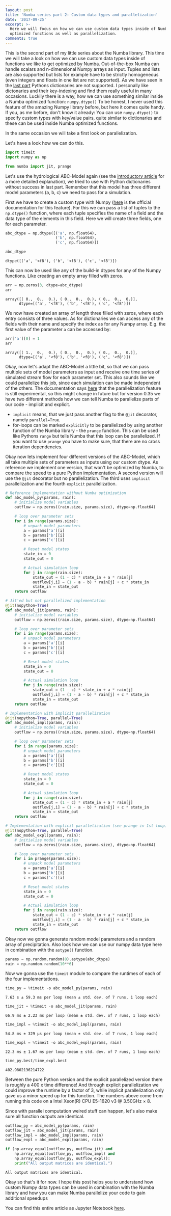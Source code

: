 ```yaml
---
layout: post
title: 'Numba series part 2: Custom data types and parallelization'
date: '2017-09-25'
excerpt: >-
  Here we will focus on how we can use custom data types inside of Numba
  optimized functions as well as parallelization.
comments: true
---
```


This is the second part of my little series about the Numba library. This time we will take a look on how we can use custom data types inside of functions we like to get optimized by Numba. Out-of-the-box Numba can handle scalars and n-dimensional Numpy arrays as input. Tuples and lists are also supported but lists for example have to be strictly homogeneous (even integers and floats in one list are not supported). As we have seen in the [last part](https://kratzert.github.io/2017/09/21/numba-series-part-1-the-jit-decorator-and-some-more-numba-basics.html) Pythons dictionaries are not supported. I personally like dictonaries and their key-indexing and find them really useful in many occasions. Luckily there is a way, how we can use something similar inside a Numba optimized function: `numpy.dtype()`
To be honest, I never used this feature of the amazing Numpy library before, but here it comes quite handy. If you, as me before, don't know it already: You can use `numpy.dtype()` to specify custom types with key/value pairs, quite similar to dictionaries and these can be used inside Numba optimized functions.

In the same occasion we will take a first look on parallelization.

Let's have a look how we can do this.


```python
import timeit
import numpy as np

from numba import jit, prange
```

Let's use the hydrological ABC-Model again (see the [introductory article](https://kratzert.github.io/2017/09/12/introduction-to-the-numba-library.html) for a more detailed explanation), we tried to use with Python dictionaries without success in last part. Remember that this model has three different model parameters (a, b, c) we need to pass for a simulation.

First we have to create a custom type with Numpy ([here](https://docs.scipy.org/doc/numpy-1.13.0/reference/arrays.dtypes.html) is the official documentation for this feature). For this we can pass a list of tuples to the `np.dtype()` function, where each tuple specifies the name of a field and the data type of the elements in this field. Here we will create three fields, one for each parameter.


```python
abc_dtype = np.dtype([('a', np.float64),
                      ('b', np.float64),
                      ('c', np.float64)])

abc_dtype
```

    dtype([('a', '<f8'), ('b', '<f8'), ('c', '<f8')])


This can now be used like any of the build-in dtypes for any of the Numpy functions. Like creating an empty array filled with zeros.


```python
arr = np.zeros(3, dtype=abc_dtype)
arr
```

    array([( 0.,  0.,  0.), ( 0.,  0.,  0.), ( 0.,  0.,  0.)],
          dtype=[('a', '<f8'), ('b', '<f8'), ('c', '<f8')])


We now have created an array of length three filled with zeros, where each entry consists of three values. As for dictionaries we can access any of the fields with their name and specify the index as for any Numpy array. E.g. the first value of the parameter `a` can be accessed by:


```python
arr['a'][0] = 1
arr
```

    array([( 1.,  0.,  0.), ( 0.,  0.,  0.), ( 0.,  0.,  0.)],
          dtype=[('a', '<f8'), ('b', '<f8'), ('c', '<f8')])


Okay, now let's adapt the ABC-Model a little bit, so that we can pass multiple sets of model parameters as input and receive one time series of simulated stream flow for each parameter set. This also sounds like we could parallelize this job, since each simulation can be made independent of the others. The documentation says [here](http://numba.pydata.org/numba-doc/0.35.0/user/parallel.html) that the parallelization feature is still experimental, so this might change in future but for version 0.35 we have two different methods how we can tell Numba to parallelize parts of our code - implicit and explicit.

- `implicit` means, that we just pass another flag to the `@jit` decorator, namely `parallel=True`.
- for-loops can be marked `explicitly` to be parallelized by using another function of the Numba library - the `prange` function. This can be used like Pythons `range` but tells Numba that this loop can be parallelized. If you want to use `prange` you have to make sure, that there are no cross iteration dependencies.

Okay now lets implement four different versions of the ABC-Model, which all take multiple sets of parameters as inputs using our custom dtype. As reference we implement one version, that won't be optimized by Numba, to compare the speed to a pure Python implementation. A second version will use the `@jit` decorator but no parallelization. The third uses `implicit` parallelization and the fourth `explicit` parallelization.


```python
# Reference implementation without Numba optimization
def abc_model_py(params, rain):
    # initialize model variables
    outflow = np.zeros((rain.size, params.size), dtype=np.float64)

    # loop over parameter sets
    for i in range(params.size):
        # unpack model parameters
        a = params['a'][i]
        b = params['b'][i]
        c = params['c'][i]

        # Reset model states
        state_in = 0
        state_out = 0

        # Actual simulation loop
        for j in range(rain.size):
            state_out = (1 - c) * state_in + a * rain[j]
            outflow[j,i] = (1 - a - b) * rain[j] + c * state_in
            state_in = state_out
    return outflow

# Jit'ed but not parallelized implementation
@jit(nopython=True)
def abc_model_jit(params, rain):
    # initialize model variables
    outflow = np.zeros((rain.size, params.size), dtype=np.float64)

    # loop over parameter sets
    for i in range(params.size):
        # unpack model parameters
        a = params['a'][i]
        b = params['b'][i]
        c = params['c'][i]

        # Reset model states
        state_in = 0
        state_out = 0

        # Actual simulation loop
        for j in range(rain.size):
            state_out = (1 - c) * state_in + a * rain[j]
            outflow[j,i] = (1 - a - b) * rain[j] + c * state_in
            state_in = state_out
    return outflow

# Implementation with implicit parallelization
@jit(nopython=True, parallel=True)
def abc_model_impl(params, rain):
    # initialize model variables
    outflow = np.zeros((rain.size, params.size), dtype=np.float64)

    # loop over parameter sets
    for i in range(params.size):
        # unpack model parameters
        a = params['a'][i]
        b = params['b'][i]
        c = params['c'][i]

        # Reset model states
        state_in = 0
        state_out = 0

        # Actual simulation loop
        for j in range(rain.size):
            state_out = (1 - c) * state_in + a * rain[j]
            outflow[j,i] = (1 - a - b) * rain[j] + c * state_in
            state_in = state_out
    return outflow

# Implementation with explicit parallelization (see prange in 1st loop)
@jit(nopython=True, parallel=True)
def abc_model_expl(params, rain):
    # initialize model variables
    outflow = np.zeros((rain.size, params.size), dtype=np.float64)

    # loop over parameter sets
    for i in prange(params.size):
        # unpack model parameters
        a = params['a'][i]
        b = params['b'][i]
        c = params['c'][i]

        # Reset model states
        state_in = 0
        state_out = 0

        # Actual simulation loop
        for j in range(rain.size):
            state_out = (1 - c) * state_in + a * rain[j]
            outflow[j,i] = (1 - a - b) * rain[j] + c * state_in
            state_in = state_out
    return outflow
```

Okay now we gonna generate random model parameters and a random array of precipitation. Also look how we can use our numpy data type here in combination with the `astype()` function.


```python
params = np.random.random(8).astype(abc_dtype)
rain = np.random.random(10**6)
```

Now we gonna use the `timeit` module to compare the runtimes of each of the four implementations.


```python
time_py = %timeit -o abc_model_py(params, rain)
```

    7.63 s ± 59.3 ms per loop (mean ± std. dev. of 7 runs, 1 loop each)


```python
time_jit = %timeit -o abc_model_jit(params, rain)
```

    66.9 ms ± 2.23 ms per loop (mean ± std. dev. of 7 runs, 1 loop each)


```python
time_impl = %timeit -o abc_model_impl(params, rain)
```

    54.8 ms ± 329 µs per loop (mean ± std. dev. of 7 runs, 1 loop each)


```python
time_expl = %timeit -o abc_model_expl(params, rain)
```

    22.3 ms ± 1.67 ms per loop (mean ± std. dev. of 7 runs, 1 loop each)


```python
time_py.best/time_expl.best
```

    402.9802136214722


Between the pure Python version and the explicit parallelized version there is roughly a 400 x time difference! And through explicit parallelization we could improve the runtime by a factor of 3, while implicit parallelization only gave us a minor speed up for this function. The numbers above come from running this code on a Intel Xeon(R) CPU E5-1620 v3 @ 3.50GHz × 8.

Since with parallel computation weired stuff can happen, let's also make sure all function outputs are identical.


```python
outflow_py = abc_model_py(params, rain)
outflow_jit = abc_model_jit(params, rain)
outflow_impl = abc_model_impl(params, rain)
outflow_expl = abc_model_expl(params, rain)
```


```python
if (np.array_equal(outflow_py, outflow_jit) and
    np.array_equal(outflow_py, outflow_impl) and
    np.array_equal(outflow_py, outflow_expl)):
    print("All output matrices are identical.")
```

    All output matrices are identical.


Okay so that's it for now. I hope this post helps you to understand how custom Numpy data types can be used in combination with the Numba library and how you can make Numba parallelize your code to gain additional speedups

You can find this entire article as Jupyter Notebook [here](https://github.com/kratzert/numba_tutorials/blob/master/Part_2_custom_dtypes_and_parallelization.ipynb).
